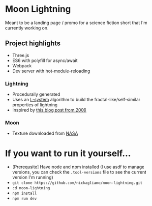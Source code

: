 # Moon Lightning
Meant to be a landing page / promo for a science fiction short that I'm currently working on.

## Project highlights
- Three.js
- ES6 with polyfill for async/await
- Webpack
- Dev server with hot-module-reloading


### Lightning
- Procedurally generated
- Uses an [L-system](https://en.wikipedia.org/wiki/L-system) algorithm to build the fractal-like/self-similar properties of lightning
- Inspired by [this blog post from 2009](http://drilian.com/2009/02/25/lightning-bolts/)

### Moon
- Texture downloaded from [NASA](https://svs.gsfc.nasa.gov/cgi-bin/details.cgi?aid=4720)

# If you want to run it yourself...

- [Prerequsite] Have node and npm installed (I use asdf to manage versions, you can check the `.tool-versions` file to see the current version I'm running)
- `git clone https://github.com/nickagliano/moon-lightning.git`
- `cd moon-lightning`
- `npm install`
- `npm run dev`
